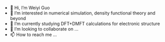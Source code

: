 - 👋 Hi, I’m Weiyi Guo
- 👀 I’m interested in numerical simulation, density functional theory and beyond
- 🌱 I’m currently studying DFT+DMFT calculations for electronic structure
- 💞️ I’m looking to collaborate on ...
- 📫 How to reach me ...

<!---
weiyiguo9/weiyiguo9 is a ✨ special ✨ repository because its `README.md` (this file) appears on your GitHub profile.
You can click the Preview link to take a look at your changes.
--->
